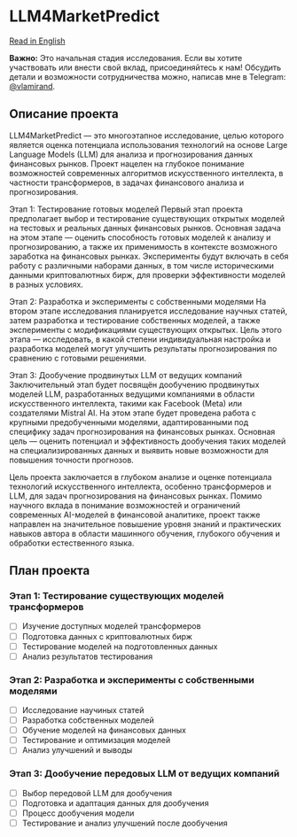 # LLM4MarketPredict

[Read in English](./README.md)

**Важно:** Это начальная стадия исследования. Если вы хотите участвовать или внести свой вклад, присоединяйтесь к нам! Обсудить детали и возможности сотрудничества можно, написав мне в Telegram: [@vlamirand](https://t.me/vlamirand).

## Описание проекта
LLM4MarketPredict — это многоэтапное исследование, целью которого является оценка потенциала использования технологий на основе Large Language Models (LLM) для анализа и прогнозирования данных финансовых рынков. Проект нацелен на глубокое понимание возможностей современных алгоритмов искусственного интеллекта, в частности трансформеров, в задачах финансового анализа и прогнозирования.

Этап 1: Тестирование готовых моделей
Первый этап проекта предполагает выбор и тестирование существующих открытых моделей на тестовых и реальных данных финансовых рынков. Основная задача на этом этапе — оценить способность готовых моделей к анализу и прогнозированию, а также их применимость в контексте возможного заработка на финансовых рынках. Эксперименты будут включать в себя работу с различными наборами данных, в том числе историческими данными криптовалютных бирж, для проверки эффективности моделей в разных условиях.

Этап 2: Разработка и эксперименты с собственными моделями
На втором этапе исследования планируется исследование научных статей, затем разработка и тестирование собственных моделей, а также эксперименты с модификациями существующих открытых. Цель этого этапа — исследовать, в какой степени индивидуальная настройка и разработка моделей могут улучшить результаты прогнозирования по сравнению с готовыми решениями.

Этап 3: Дообучение продвинутых LLM от ведущих компаний
Заключительный этап будет посвящён дообучению продвинутых моделей LLM, разработанных ведущими компаниями в области искусственного интеллекта, такими как Facebook (Meta) или создателями Mistral AI. На этом этапе будет проведена работа с крупными предобученными моделями, адаптированными под специфику задач прогнозирования на финансовых рынках. Основная цель — оценить потенциал и эффективность дообучения таких моделей на специализированных данных и выявить новые возможности для повышения точности прогнозов.

Цель проекта заключается в глубоком анализе и оценке потенциала технологий искусственного интеллекта, особенно трансформеров и LLM, для задач прогнозирования на финансовых рынках. Помимо научного вклада в понимание возможностей и ограничений современных AI-моделей в финансовой аналитике, проект также направлен на значительное повышение уровня знаний и практических навыков автора в области машинного обучения, глубокого обучения и обработки естественного языка.

## План проекта

### Этап 1: Тестирование существующих моделей трансформеров
- [ ] Изучение доступных моделей трансформеров
- [ ] Подготовка данных с криптовалютных бирж
- [ ] Тестирование моделей на подготовленных данных
- [ ] Анализ результатов тестирования

### Этап 2: Разработка и эксперименты с собственными моделями
- [ ] Исследование научиных статей
- [ ] Разработка собственных моделей
- [ ] Обучение моделей на финансовых данных
- [ ] Тестирование и оптимизация моделей
- [ ] Анализ улучшений и выводы

### Этап 3: Дообучение передовых LLM от ведущих компаний
- [ ] Выбор передовой LLM для дообучения
- [ ] Подготовка и адаптация данных для дообучения
- [ ] Процесс дообучения модели
- [ ] Тестирование и анализ улучшений после дообучения
